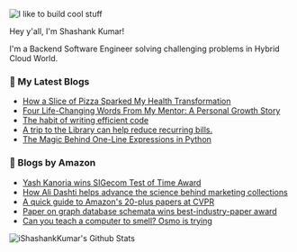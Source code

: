 ![I like to build cool stuff](https://res.cloudinary.com/dt8g3rhcy/image/upload/v1595929574/i_like_to_build_cool_shit._1_nzbwjh.png)

Hey y'all, I'm Shashank Kumar! 

I'm a Backend Software Engineer solving challenging problems in Hybrid Cloud World.

### 📕 My Latest Blogs
<!-- BLOG-POST-LIST:START -->
- [How a Slice of Pizza Sparked My Health Transformation](https://medium.com/the-monastery-of-self/how-a-slice-of-pizza-sparked-my-health-transformation-1db9ea5268b6?source=rss-d24dda280d5f------2)
- [Four Life-Changing Words From My Mentor: A Personal Growth Story](https://medium.com/the-monastery-of-self/how-four-words-from-my-mentor-changed-everything-for-me-e2d5311ba98c?source=rss-d24dda280d5f------2)
- [The habit of writing efficient code](https://medium.com/@ishashankkumar/the-habit-of-writing-efficient-code-153b05f04269?source=rss-d24dda280d5f------2)
- [A trip to the Library can help reduce recurring bills.](https://medium.com/swlh/a-trip-to-the-library-can-help-reduce-recurring-bills-23bca495cdf5?source=rss-d24dda280d5f------2)
- [The Magic Behind One-Line Expressions in Python](https://medium.com/swlh/the-magic-behind-one-line-expressions-in-python-816c10180c5c?source=rss-d24dda280d5f------2)
<!-- BLOG-POST-LIST:END -->

### 📕 Blogs by Amazon
<!-- AMAZON-BLOG-POST-LIST:START -->
- [Yash Kanoria wins SIGecom Test of Time Award](https://www.amazon.science/news-and-features/yash-kanoria-wins-sigecom-test-of-time-award)
- [How Ali Dashti helps advance the science behind marketing collections](https://www.amazon.science/working-at-amazon/how-ali-dashti-helps-advance-the-science-behind-marketing-collections)
- [A quick guide to Amazon&#39;s 20-plus papers at CVPR](https://www.amazon.science/blog/a-quick-guide-to-amazons-20-plus-papers-at-cvpr)
- [Paper on graph database schemata wins best-industry-paper award](https://www.amazon.science/blog/paper-on-graph-database-schemata-wins-best-industry-paper-award)
- [Can you teach a computer to smell? Osmo is trying](https://www.amazon.science/news-and-features/can-you-teach-a-computer-to-smell-osmo-is-trying)
<!-- AMAZON-BLOG-POST-LIST:END -->



<img align="center" alt="iShashankKumar's Github Stats" src="https://github-readme-stats.vercel.app/api?username=ishashankkumar&show_icons=true&hide_border=true" />
